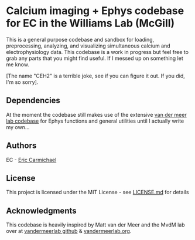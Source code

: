 # Calcium imaging + Ephys codebase for EC in the Williams Lab (McGill)
This is a general purpose codebase and sandbox for loading, preprocessing, analyzing, and visualizing simultaneous calcium and electrophysiology data. This codebase is a work in progress but feel free to grab any parts that you might find useful. If I messed up on something let me know.

[The name "CEH2" is a terrible joke, see if you can figure it out.  If you did, I'm so sorry].  

## Dependencies
At the moment the codebase still makes use of the extensive [van der meer lab codebase](https://github.com/vandermeerlab/vandermeerlab) for Ephys functions and general utilities until I actually write my own...  


## Authors
EC - [Eric Carmichael](https://scholar.google.com/citations?user=V2dTKiMAAAAJ&hl=en)



## License

This project is licensed under the MIT License - see [LICENSE.md](https://github.com/ecarmichael/CEH2/blob/master/LICENSE.md) for details

## Acknowledgments
This codebase is heavily inspired by Matt van der Meer and the MvdM lab over at [vandermeerlab github](https://github.com/vandermeerlab) & [vandermeerlab.org](http://www.vandermeerlab.org/). 
